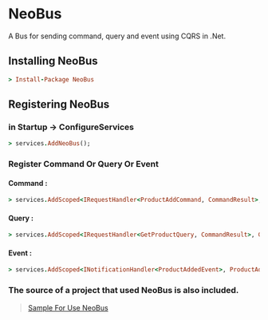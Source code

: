 # NeoBus
A Bus for sending command, query and event using CQRS in .Net.

## Installing NeoBus

```ruby
> Install-Package NeoBus
```

## Registering NeoBus
### in Startup -> ConfigureServices

```ruby
> services.AddNeoBus();
```

### Register Command Or Query Or Event

#### Command :
```ruby
> services.AddScoped<IRequestHandler<ProductAddCommand, CommandResult>, ProductAddCommandHandler>();
```

#### Query :
```ruby
> services.AddScoped<IRequestHandler<GetProductQuery, CommandResult>, GetProductQueryHandler>();
```

#### Event :
```ruby
> services.AddScoped<INotificationHandler<ProductAddedEvent>, ProductAddedEventHandler>();
```

### The source of a project that used NeoBus is also included.

> [Sample For Use NeoBus](https://github.com/omid-ahmadpour/NeoBus/tree/main/Sample/SampleForUseNeoBus)
